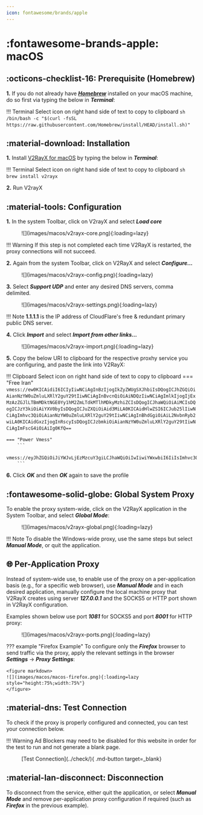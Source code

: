 ```yaml
---
icon: fontawesome/brands/apple
---
```


# :fontawesome-brands-apple: macOS

## :octicons-checklist-16: Prerequisite (Homebrew)
**1.** If you do not already have [***Homebrew***](https://brew.sh) installed on your macOS machine, do so first via typing the below in ***Terminal***:

!!! Terminal
    Select icon on right hand side of text to copy to clipboard
    ``` sh
    /bin/bash -c "$(curl -fsSL https://raw.githubusercontent.com/Homebrew/install/HEAD/install.sh)"
    ```

## :material-download: Installation
**1.** Install [V2RayX for macOS](https://github.com/Cenmrev/V2RayX) by typing the below in ***Terminal***:

!!! Terminal
    Select icon on right hand side of text to copy to clipboard
    ``` sh
    brew install v2rayx
    ```

**2.** Run V2rayX

## :material-tools: Configuration
**1.** In the system Toolbar, click on V2rayX and select ***Load core***

<figure markdown>
![](images/macos/v2rayx-core.png){:loading=lazy}
</figure>

!!! Warning
    If this step is not completed each time V2RayX is restarted, the proxy connections will not succeed.


**2.** Again from the system Toolbar, click on V2RayX and select ***Configure...***

<figure markdown>
![](images/macos/v2rayx-config.png){:loading=lazy}
</figure>

**3.** Select ***Support UDP*** and enter any desired DNS servers, comma delimited.  
<figure markdown>
![](images/macos/v2rayx-settings.png){:loading=lazy}
</figure>

!!! Note
    **1.1.1.1** is the IP address of CloudFlare's free & redundant primary public DNS server.

**4.** Click ***Import*** and select ***Import from other links...***

<figure markdown>
![](images/macos/v2rayx-import.png){:loading=lazy}
</figure>

**5.** Copy the below URI to clipboard for the respective proxhy service you are configuring, and paste the link into V2RayX:
   
!!! Clipboard
    Select icon on right hand side of text to copy to clipboard
    === "Free Iran"
        ```
        vmess://ew0KICAidiI6ICIyIiwNCiAgInBzIjogIkZyZWUgSXJhbiIsDQogICJhZGQiOiAianNzYW0uZmluLXRlY2guY29tIiwNCiAgInBvcnQiOiAiNDQzIiwNCiAgImlkIjogIjExMzAzZGJlLTBmMDktNGE0Yy1hM2ZmLTdkMTlhMDkyMzhiZCIsDQogICJhaWQiOiAiMCIsDQogICJzY3kiOiAiYXV0byIsDQogICJuZXQiOiAid3MiLA0KICAidHlwZSI6ICJub25lIiwNCiAgImhvc3QiOiAianNzYW0uZmluLXRlY2guY29tIiwNCiAgInBhdGgiOiAiL2NvbnRyb2wiLA0KICAidGxzIjogInRscyIsDQogICJzbmkiOiAianNzYW0uZmluLXRlY2guY29tIiwNCiAgImFscG4iOiAiIg0KfQ==
        ```

    === "Power Vmess"
        ```
        vmess://eyJhZGQiOiJiYWJvLjEzMzcuY3giLCJhaWQiOiIwIiwiYWxwbiI6IiIsImhvc3QiOiJiYWJvLjEzMzcuY3giLCJpZCI6ImVjNjFkNzQxLWQ5NWQtNGM2Ni1iMzU2LTBlZDg5NzgzMTllOSIsIm5ldCI6IndzIiwicGF0aCI6Ii9jb250cm9sLyIsInBvcnQiOiI0NDMiLCJwcyI6IlBvd2VyLVZNRVNTIiwic2N5IjoiYXV0byIsInNuaSI6ImJhYm8uMTMzNy5jeCIsInRscyI6InRscyIsInR5cGUiOiIiLCJ2IjoiMiJ9
        ```

**6.** Click ***OK*** and then ***OK*** again to save the profile

## :fontawesome-solid-globe: Global System Proxy

To enable the proxy system-wide, click on the V2RayX application in the System Toolbar, and select ***Global Mode***:

<figure markdown>
![](images/macos/v2rayx-global.png){:loading=lazy}
</figure>

!!! Note
    To disable the Windows-wide proxy, use the same steps but select ***Manual Mode***, or quit the application.

## :globe_with_meridians: Per-Application Proxy
Instead of system-wide use, to enable use of the proxy on a per-application basis (e.g., for a specific web browser), use ***Manual Mode*** and in each desired application, manually configure the local machine proxy that V2RayX creates using server ***127.0.0.1*** and the SOCKS5 or HTTP port shown in V2RayX configuration.

Examples shown below use port ***1081*** for SOCKS5 and port ***8001*** for HTTP proxy:

<figure markdown>
![](images/macos/v2rayx-ports.png){:loading=lazy}
</figure>

??? example "Firefox Example"
    To configure only the ***Firefox*** browser to send traffic via the proxy, apply the relevant settings in the browser ***Settings*** -> ***Proxy Settings***:

    <figure markdown>
    ![](images/macos/macos-firefox.png){:loading=lazy style="height:75%;width:75%"}
    </figure>

## :material-dns: Test Connection

To check if the proxy is properly configured and connected, you can test your connection below.

!!! Warning
    Ad Blockers may need to be disabled for this website in order for the test to run and not generate a blank page.

<figure markdown>
[Test Connection](../check/){ .md-button target=_blank}
</figure>

## :material-lan-disconnect: Disconnection

To disconnect from the service, either quit the application, or select ***Manual Mode*** and remove per-application proxy configuration if required (such as ***Firefox*** in the previous example).
